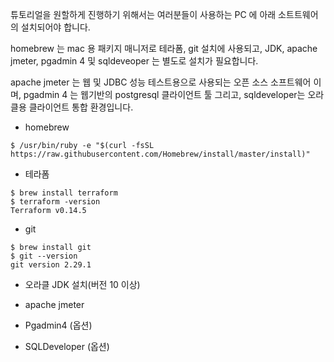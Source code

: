 튜토리얼을 원할하게 진행하기 위해서는 여러분들이 사용하는 PC 에 아래 소트트웨어의 설치되어야 합니다. 

homebrew 는 mac 용 패키지 매니저로 테라폼, git 설치에 사용되고, JDK, apache jmeter, pgadmin 4 및 sqldeveoper 는 별도로 설치가 필요합니다.

apache jmeter 는 웹 및 JDBC 성능 테스트용으로 사용되는 오픈 소스 소프트웨어 이며, pgadmin 4 는 웹기반의 postgresql 클라이언트 툴 그리고, sqldeveloper는 오라클용 클라이언트 통합 환경입니다.

* homebrew

```
$ /usr/bin/ruby -e "$(curl -fsSL https://raw.githubusercontent.com/Homebrew/install/master/install)"
```

* 테라폼 

```
$ brew install terraform
$ terraform -version
Terraform v0.14.5
```

* git 

```
$ brew install git
$ git --version
git version 2.29.1
```

* 오라클 JDK 설치(버전 10 이상)


* apache jmeter

* Pgadmin4 (옵션)

* SQLDeveloper (옵션)
